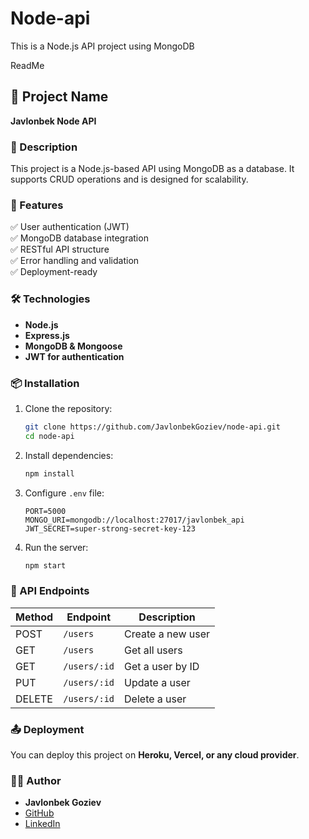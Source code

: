# Node-api
This is a Node.js API project using MongoDB

ReadMe
## 📌 Project Name  
**Javlonbek Node API**  

### 📖 Description  
This project is a Node.js-based API using MongoDB as a database. It supports CRUD operations and is designed for scalability.  

### 🚀 Features  
✅ User authentication (JWT)  
✅ MongoDB database integration  
✅ RESTful API structure  
✅ Error handling and validation  
✅ Deployment-ready  

### 🛠️ Technologies  
- **Node.js**  
- **Express.js**  
- **MongoDB & Mongoose**  
- **JWT for authentication**  

### 📦 Installation  
1. Clone the repository:  
   ```bash
   git clone https://github.com/JavlonbekGoziev/node-api.git
   cd node-api
   ```  
2. Install dependencies:  
   ```bash
   npm install
   ```  
3. Configure `.env` file:  
   ```
   PORT=5000
   MONGO_URI=mongodb://localhost:27017/javlonbek_api
   JWT_SECRET=super-strong-secret-key-123

   ```  
4. Run the server:  
   ```bash
   npm start
   ```  

### 🔗 API Endpoints  
| Method | Endpoint         | Description            |
|--------|-----------------|------------------------|
| POST   | `/users`    | Create a new user      |
| GET    | `/users`    | Get all users         |
| GET    | `/users/:id` | Get a user by ID      |
| PUT    | `/users/:id` | Update a user        |
| DELETE | `/users/:id` | Delete a user        |

### 📤 Deployment  
You can deploy this project on **Heroku, Vercel, or any cloud provider**.  

### 👨‍💻 Author  
- **Javlonbek Goziev**  
- [GitHub](https://github.com/JavlonbekGoziev)  
- [LinkedIn](https://www.linkedin.com/in/javlonbek-goziev-0049aa2ab)  

